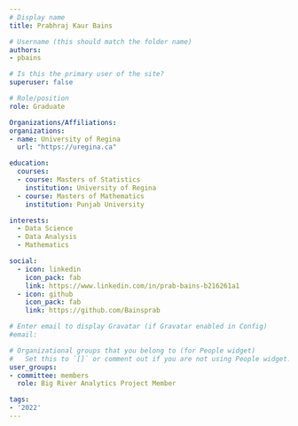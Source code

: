 ```yaml
---
# Display name
title: Prabhraj Kaur Bains

# Username (this should match the folder name)
authors:
- pbains

# Is this the primary user of the site?
superuser: false

# Role/position
role: Graduate

Organizations/Affiliations:
organizations:
- name: University of Regina
  url: "https://uregina.ca"

education:
  courses:
  - course: Masters of Statistics
    institution: University of Regina
  - course: Masters of Mathematics
    institution: Punjab University

interests:
  - Data Science
  - Data Analysis
  - Mathematics

social:
  - icon: linkedin
    icon_pack: fab
    link: https://www.linkedin.com/in/prab-bains-b216261a1
  - icon: github
    icon_pack: fab
    link: https://github.com/Bainsprab

# Enter email to display Gravatar (if Gravatar enabled in Config)
#email:

# Organizational groups that you belong to (for People widget)
#   Set this to `[]` or comment out if you are not using People widget.
user_groups:
- committee: members
  role: Big River Analytics Project Member

tags:
- '2022'
---
```

